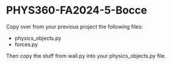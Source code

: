 # PHYS360-FA2024-5-Bocce
Copy over from your previous project the following files:
- physics_objects.py
- forces.py

Then copy the stuff from wall.py into your physics_objects.py file.
